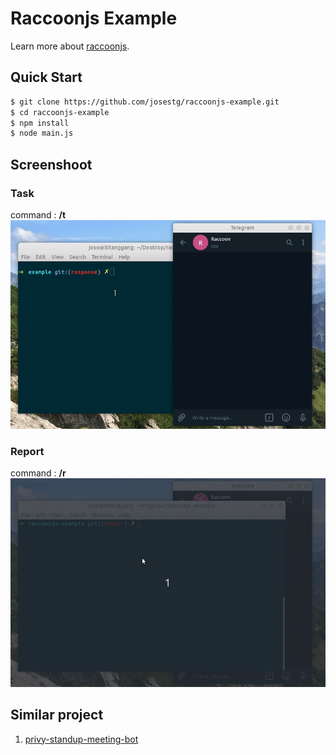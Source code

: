 # Raccoonjs Example

Learn more about [raccoonjs](https://github.com/josestg/raccoonjs).

## Quick Start
```bash
$ git clone https://github.com/josestg/raccoonjs-example.git
$ cd raccoonjs-example
$ npm install
$ node main.js
```

## Screenshoot

### Task 
command : **/t**
<img src='./images/demo.gif'/>

### Report 
command : **/r**
<img src='./images/demo-report.gif'/>

## Similar project
1. [privy-standup-meeting-bot](https://github.com/mtfiqh/privy-standup-meeting-bot.git)
